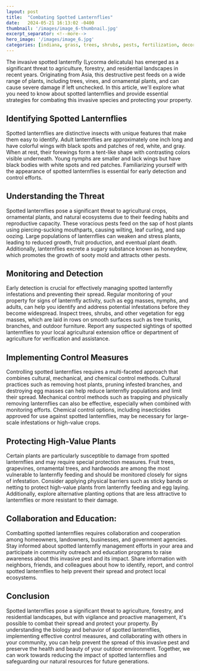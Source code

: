 ```yaml
---
layout: post
title:  "Combating Spotted Lanternflies"
date:   2024-05-21 16:13:02 -0400
thumbnail: '/images/image_6-thumbnail.jpg'
excerpt_separator: <!--more-->
hero_image: '/images/image_6.jpg'
categories: [indiana, grass, trees, shrubs, pests, fertilization, decoration, curb appeal, garden, flowers, recreation]
---
```

The invasive spotted lanternfly (Lycorma delicatula) has emerged as a significant threat to agriculture, forestry, and residential landscapes in recent years. <!--more-->Originating from Asia, this destructive pest feeds on a wide range of plants, including trees, vines, and ornamental plants, and can cause severe damage if left unchecked. In this article, we'll explore what you need to know about spotted lanternflies and provide essential strategies for combating this invasive species and protecting your property.

## Identifying Spotted Lanternflies
Spotted lanternflies are distinctive insects with unique features that make them easy to identify. Adult lanternflies are approximately one inch long and have colorful wings with black spots and patches of red, white, and gray. When at rest, their forewings form a tent-like shape with contrasting colors visible underneath. Young nymphs are smaller and lack wings but have black bodies with white spots and red patches. Familiarizing yourself with the appearance of spotted lanternflies is essential for early detection and control efforts.

## Understanding the Threat
Spotted lanternflies pose a significant threat to agricultural crops, ornamental plants, and natural ecosystems due to their feeding habits and reproductive capacity. These voracious pests feed on the sap of host plants using piercing-sucking mouthparts, causing wilting, leaf curling, and sap oozing. Large populations of lanternflies can weaken and stress plants, leading to reduced growth, fruit production, and eventual plant death. Additionally, lanternflies excrete a sugary substance known as honeydew, which promotes the growth of sooty mold and attracts other pests.

## Monitoring and Detection
Early detection is crucial for effectively managing spotted lanternfly infestations and preventing their spread. Regular monitoring of your property for signs of lanternfly activity, such as egg masses, nymphs, and adults, can help you identify and address potential infestations before they become widespread. Inspect trees, shrubs, and other vegetation for egg masses, which are laid in rows on smooth surfaces such as tree trunks, branches, and outdoor furniture. Report any suspected sightings of spotted lanternflies to your local agricultural extension office or department of agriculture for verification and assistance.

## Implementing Control Measures
Controlling spotted lanternflies requires a multi-faceted approach that combines cultural, mechanical, and chemical control methods. Cultural practices such as removing host plants, pruning infested branches, and destroying egg masses can help reduce lanternfly populations and limit their spread. Mechanical control methods such as trapping and physically removing lanternflies can also be effective, especially when combined with monitoring efforts. Chemical control options, including insecticides approved for use against spotted lanternflies, may be necessary for large-scale infestations or high-value crops.

## Protecting High-Value Plants
Certain plants are particularly susceptible to damage from spotted lanternflies and may require special protection measures. Fruit trees, grapevines, ornamental trees, and hardwoods are among the most vulnerable to lanternfly feeding and should be monitored closely for signs of infestation. Consider applying physical barriers such as sticky bands or netting to protect high-value plants from lanternfly feeding and egg laying. Additionally, explore alternative planting options that are less attractive to lanternflies or more resistant to their damage.

## Collaboration and Education:
Combatting spotted lanternflies requires collaboration and cooperation among homeowners, landowners, businesses, and government agencies. Stay informed about spotted lanternfly management efforts in your area and participate in community outreach and education programs to raise awareness about this invasive pest and its impact. Share information with neighbors, friends, and colleagues about how to identify, report, and control spotted lanternflies to help prevent their spread and protect local ecosystems.

## Conclusion
Spotted lanternflies pose a significant threat to agriculture, forestry, and residential landscapes, but with vigilance and proactive management, it's possible to combat their spread and protect your property. By understanding the biology and behavior of spotted lanternflies, implementing effective control measures, and collaborating with others in your community, you can help prevent the spread of this invasive pest and preserve the health and beauty of your outdoor environment. Together, we can work towards reducing the impact of spotted lanternflies and safeguarding our natural resources for future generations.
